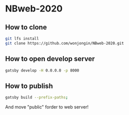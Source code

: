 # NBweb-2020
## How to clone 
```sh
git lfs install
git clone https://github.com/wonjongin/NBweb-2020.git
```
## How to open develop server
```sh
gatsby develop -H 0.0.0.0 -p 8000
```
## How to publish 
```sh
gatsby build --prefix-paths;
```

And move "public" forder to web server!
